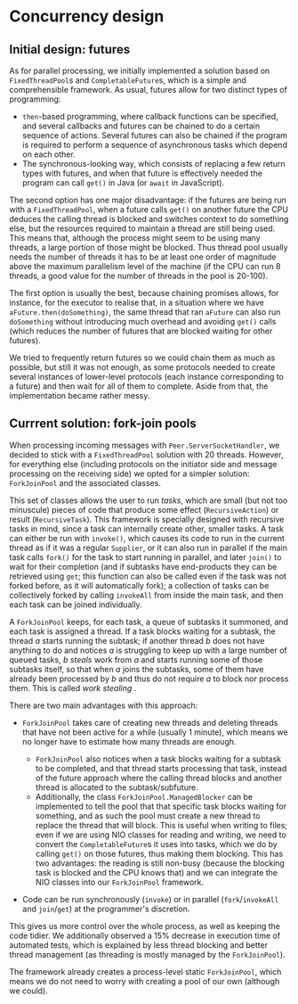 # Concurrency design

## Initial design: futures

As for parallel processing, we initially implemented a solution based on `FixedThreadPool`s and `CompletableFuture`s, which is a simple and comprehensible framework. As usual, futures allow for two distinct types of programming: 

- `then`-based programming, where callback functions can be specified, and several callbacks and futures can be chained to do a certain sequence of actions. Several futures can also be chained if the program is required to perform a sequence of asynchronous tasks which depend on each other.
- The synchronous-looking way, which consists of replacing a few return types with futures, and when that future is effectively needed the program can call `get()` in Java (or `await` in JavaScript).

The second option has one major disadvantage: if the futures are being run with a `FixedThreadPool`, when a future calls `get()` on another future the CPU deduces the calling thread is blocked and switches context to do something else, but the resources required to maintain a thread are still being used. This means that, although the process might seem to be using many threads, a large portion of those might be blocked. Thus thread pool usually needs the number of threads it has to be at least one order of magnitude above the maximum parallelism level of the machine (if the CPU can run 8 threads, a good value for the number of threads in the pool is 20-100).

The first option is usually the best, because chaining promises allows, for instance, for the executor to realise that, in a situation where we have `aFuture.then(doSomething)`, the same thread that ran `aFuture` can also run `doSomething` without introducing much overhead and avoiding `get()` calls (which reduces the number of futures that are blocked waiting for other futures).

We tried to frequently return futures so we could chain them as much as possible, but still it was not enough, as some protocols needed to create several instances of lower-level protocols (each instance corresponding to a future) and then wait for all of them to complete. Aside from that, the implementation became rather messy.

## Currrent solution: fork-join pools

When processing incoming messages with `Peer.ServerSocketHandler`, we decided to stick with a `FixedThreadPool` solution with 20 threads. However, for everything else (including protocols on the initiator side and message processing on the receiving side) we opted for a simpler solution: `ForkJoinPool` and the associated classes.

This set of classes allows the user to run *tasks*, which are small (but not too minuscule) pieces of code that produce some effect (`RecursiveAction`) or result (`RecursiveTask`). This framework is specially designed with recursive tasks in mind, since a task can internally create other, smaller tasks. A task can either be run with `invoke()`, which causes its code to run in the current thread as if it was a regular `Supplier`, or it can also run in parallel if the main task calls `fork()` for the task to start running in parallel, and later `join()` to wait for their completion (and if subtasks have end-products they can be retrieved using `get`; this function can also be called even if the task was not forked before, as it will automatically fork); a collection of tasks can be collectively forked by calling `invokeAll` from inside the main task, and then each task can be joined individually.

A `ForkJoinPool` keeps, for each task, a queue of subtasks it summoned, and each task is assigned a thread. If a task blocks waiting for a subtask, the thread $a$ starts running the subtask; if another thread $b$ does not have anything to do and notices $a$ is struggling to keep up with a large number of queued tasks, $b$ *steals* work from $a$ and starts running some of those subtasks itself, so that when $a$ joins the subtasks, some of them have already been processed by $b$ and thus do not require $a$ to block nor process them. This is called *work stealing* .

There are two main advantages with this approach:

- `ForkJoinPool` takes care of creating new threads and deleting threads that have not been active for a while (usually 1 minute), which means we no longer have to estimate how many threads are enough.
    - `ForkJoinPool` also notices when a task blocks waiting for a subtask to be completed, and that thread starts processing that task, instead of the future approach where the calling thread blocks and another thread is allocated to the subtask/subfuture.
    - Additionally, the class `ForkJoinPool.ManagedBlocker` can be implemented to tell the pool that that specific task blocks waiting for something, and as such the pool must create a new thread to replace the thread that will block. This is useful when writing to files; even if we are using NIO classes for reading and writing, we need to convert the `CompletableFuture`s it uses into tasks, which we do by calling `get()` on those futures, thus making them blocking. This has two advantages: the reading is still non-busy (because the blocking task is blocked and the CPU knows that) and we can integrate the NIO classes into our `ForkJoinPool` framework.

- Code can be run synchronously (`invoke`) or in parallel (`fork`/`invokeAll` and `join`/`get`) at the programmer's discretion.

This gives us more control over the whole process, as well as keeping the code tidier. We additionally observed a $15\%$ decrease in execution time of automated tests, which is explained by less thread blocking and better thread management (as threading is mostly managed by the `ForkJoinPool`).

The framework already creates a process-level static `ForkJoinPool`, which means we do not need to worry with creating a pool of our own (although we could).
